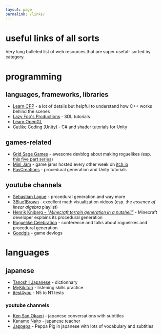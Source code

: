 ```yaml
---
layout: page
permalink: /links/
---
```


# useful links of all sorts

Very long bulleted list of web resources that are super useful- sorted by category.

# programming

## languages, frameworks, libraries

* [Learn CPP](https://www.learncpp.com/) - a lot of details but helpful to understand how C++ works behind the scenes
* [Lazy Foo's Productions](https://lazyfoo.net/tutorials/SDL/index.php) - SDL tutorials
* [Learn OpenGL](https://learnopengl.com/)
* [Catlike Coding (Unity)](https://catlikecoding.com/unity/tutorials/) - C# and shader tutorials for Unity

## games-related

* [Grid Sage Games](https://www.gridsagegames.com/blog/) - awesome devblog about making roguelikes (esp. [this five part series](https://www.gridsagegames.com/blog/2014/06/procedural-map-generation/))
* [Mini Jam](https://minijamofficial.com/) - game jams hosted every other week on [itch.io](https://itch.io/)
* [PavCreations](https://pavcreations.com/procedural-generation-of-2d-maps-in-unity/) - procedural generation and Unity tutorials

## youtube channels

* [Sebastian Lague](https://www.youtube.com/c/SebastianLague) - procedural generation and way more
* [3Blue1Brown](https://www.youtube.com/c/3blue1brown) - excellent math visualization videos (esp. the *essence of linear algebra* playlist)
* [Henrik Kniberg - *"Minecraft terrain generation in a nutshell"*](https://www.youtube.com/watch?v=CSa5O6knuwI) - Minecraft developer explains its procedural generation
* [Roguelike Celebration](https://www.youtube.com/@roguelikecelebration) - conference and talks about roguelikes and procedural generation
* [Goodgis](https://www.youtube.com/@Goodgis) - game devlogs

# languages

## japanese

* [Tanoshii Japanese](https://www.tanoshiijapanese.com/dictionary/) - dictionnary
* [MyKikitori](https://www.mykikitori.com/) - listening skills practice
* [jtest4you](https://japanesetest4you.com/) - N5 to N1 tests

### youtube channels
* [Ken San Okaeri](https://www.youtube.com/@kensanokaeri) - japanese conversations with subtitles
* [Kaname Naito](https://www.youtube.com/@kanamenaito) - japanese teacher
* [Jappepa](https://www.youtube.com/@jappeppa8045) - Peppa Pig in japanese with lots of vocabulary and subtitles